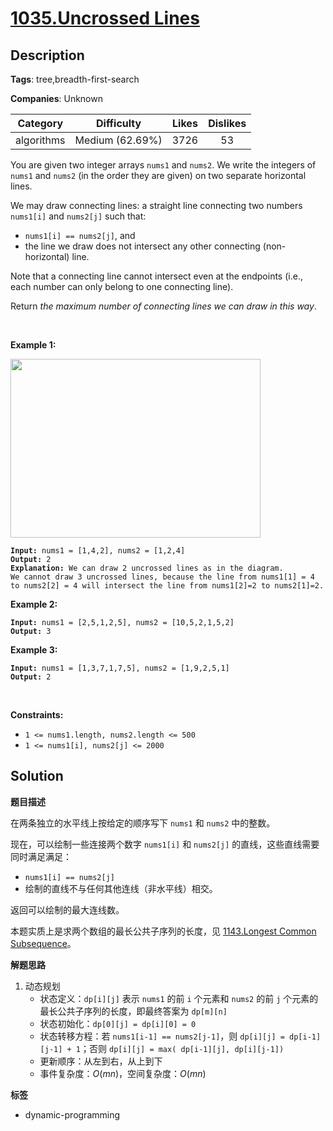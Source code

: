# [1035.Uncrossed Lines](https://leetcode.com/problems/uncrossed-lines/description/)

## Description

**Tags**: tree,breadth-first-search

**Companies**: Unknown

|  Category  |   Difficulty    | Likes | Dislikes |
| :--------: | :-------------: | :---: | :------: |
| algorithms | Medium (62.69%) | 3726  |    53    |

<p>You are given two integer arrays <code>nums1</code> and <code>nums2</code>. We write the integers of <code>nums1</code> and <code>nums2</code> (in the order they are given) on two separate horizontal lines.</p>
<p>We may draw connecting lines: a straight line connecting two numbers <code>nums1[i]</code> and <code>nums2[j]</code> such that:</p>
<ul>
  <li><code>nums1[i] == nums2[j]</code>, and</li>
  <li>the line we draw does not intersect any other connecting (non-horizontal) line.</li>
</ul>
<p>Note that a connecting line cannot intersect even at the endpoints (i.e., each number can only belong to one connecting line).</p>
<p>Return <em>the maximum number of connecting lines we can draw in this way</em>.</p>
<p>&nbsp;</p>
<p><strong class="example">Example 1:</strong></p>
<img alt="" src="https://assets.leetcode.com/uploads/2019/04/26/142.png" style="width: 400px; height: 286px;" />
<pre><code><strong>Input:</strong> nums1 = [1,4,2], nums2 = [1,2,4]
<strong>Output:</strong> 2
<strong>Explanation:</strong> We can draw 2 uncrossed lines as in the diagram.
We cannot draw 3 uncrossed lines, because the line from nums1[1] = 4 to nums2[2] = 4 will intersect the line from nums1[2]=2 to nums2[1]=2.</code></pre>
<p><strong class="example">Example 2:</strong></p>
<pre><code><strong>Input:</strong> nums1 = [2,5,1,2,5], nums2 = [10,5,2,1,5,2]
<strong>Output:</strong> 3</code></pre>
<p><strong class="example">Example 3:</strong></p>
<pre><code><strong>Input:</strong> nums1 = [1,3,7,1,7,5], nums2 = [1,9,2,5,1]
<strong>Output:</strong> 2</code></pre>
<p>&nbsp;</p>
<p><strong>Constraints:</strong></p>
<ul>
  <li><code>1 &lt;= nums1.length, nums2.length &lt;= 500</code></li>
  <li><code>1 &lt;= nums1[i], nums2[j] &lt;= 2000</code></li>
</ul>

## Solution

**题目描述**

在两条独立的水平线上按给定的顺序写下 `nums1` 和 `nums2` 中的整数。

现在，可以绘制一些连接两个数字 `nums1[i]` 和 `nums2[j]` 的直线，这些直线需要同时满足满足：

- `nums1[i] == nums2[j]`
- 绘制的直线不与任何其他连线（非水平线）相交。

返回可以绘制的最大连线数。

本题实质上是求两个数组的最长公共子序列的长度，见 [1143.Longest Common Subsequence](1143.longest-common-subsequence.md)。

**解题思路**

1. 动态规划
   - 状态定义：`dp[i][j]` 表示 `nums1` 的前 `i` 个元素和 `nums2` 的前 `j` 个元素的最长公共子序列的长度，即最终答案为 `dp[m][n]`
   - 状态初始化：`dp[0][j] = dp[i][0] = 0`
   - 状态转移方程：若 `nums1[i-1] == nums2[j-1]`，则 `dp[i][j] = dp[i-1][j-1] + 1`；否则 `dp[i][j] = max( dp[i-1][j], dp[i][j-1])`
   - 更新顺序：从左到右，从上到下
   - 事件复杂度：$O(mn)$，空间复杂度：$O(mn)$

**标签**

- dynamic-programming
